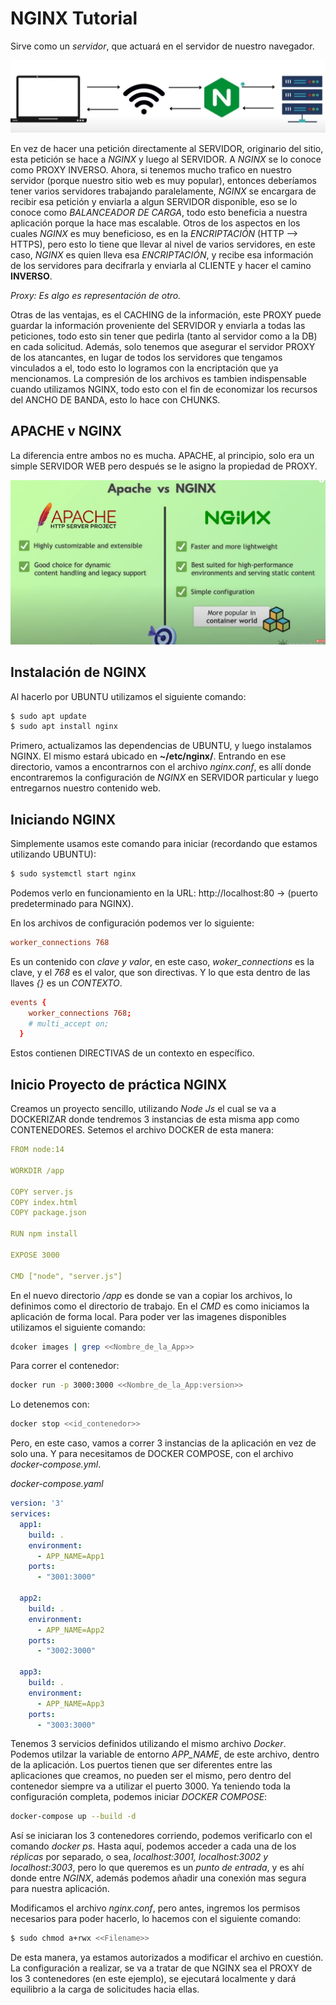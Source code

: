 # NGINX Tutorial

Sirve como un *servidor*, que actuará en el servidor de nuestro navegador.

![alt text](image-1.png)

En vez de hacer una petición directamente al SERVIDOR, originario del sitio, esta petición se hace a *NGINX* y luego al SERVIDOR. A *NGINX* se lo conoce como PROXY INVERSO.
Ahora, si tenemos mucho trafico en nuestro servidor (porque nuestro sitio web es muy popular), entonces deberíamos tener varios servidores trabajando paralelamente, *NGINX* se encargara de recibir esa petición y enviarla a algun SERVIDOR disponible, eso se lo conoce como *BALANCEADOR DE CARGA*, todo esto beneficia a nuestra aplicación porque la hace mas escalable.
Otros de los aspectos en los cuales *NGINX* es muy beneficioso, es en la *ENCRIPTACIÓN* (HTTP --> HTTPS), pero esto lo tiene que llevar al nivel de varios servidores, en este caso, *NGINX* es quien lleva esa *ENCRIPTACIÓN*, y recibe esa información de los servidores para decifrarla y enviarla al CLIENTE y hacer el camino **INVERSO**.

*Proxy: Es algo es representación de otro.*

Otras de las ventajas, es el CACHING de la información, este PROXY puede guardar la información proveniente del SERVIDOR y enviarla a todas las peticiones, todo esto sin tener que pedirla (tanto al servidor como a la DB) en cada solicitud.
Además, solo tenemos que asegurar el servidor PROXY de los atancantes, en lugar de todos los servidores que tengamos vinculados a el, todo esto lo logramos con la encriptación que ya mencionamos.
La compresión de los archivos es tambien indispensable cuando utilizamos NGINX, todo esto con el fin de economizar los recursos del ANCHO DE BANDA, esto lo hace con CHUNKS.


## APACHE v NGINX

La diferencia entre ambos no es mucha. APACHE, al principio, solo era un simple SERVIDOR WEB pero después se le asigno la propiedad de PROXY.

![alt text](image-2.png)


## Instalación de NGINX

Al hacerlo por UBUNTU utilizamos el siguiente comando:

```bash
$ sudo apt update
$ sudo apt install nginx
```

Primero, actualizamos las dependencias de UBUNTU, y luego instalamos NGINX. El mismo estará ubicado en **~/etc/nginx/**.
Entrando en ese directorio, vamos a encontrarnos con el archivo *nginx.conf*, es allí donde encontraremos la configuración de *NGINX* en SERVIDOR particular y luego entregarnos nuestro contenido web.


## Iniciando NGINX

Simplemente usamos este comando para iniciar (recordando que estamos utilizando UBUNTU):

```bash
$ sudo systemctl start nginx
```

Podemos verlo en funcionamiento en la URL: http://localhost:80 -> (puerto predeterminado para NGINX).

En los archivos de configuración podemos ver lo siguiente:

```conf
worker_connections 768
```

Es un contenido con *clave y valor*, en este caso, *woker_connections* es la clave, y el *768* es el valor, que son directivas. Y lo que esta dentro de las llaves *{}* es un *CONTEXTO*.

```conf
events {
	worker_connections 768;
	# multi_accept on;
  }
```

Estos contienen DIRECTIVAS de un contexto en específico.


## Inicio Proyecto de práctica NGINX

Creamos un proyecto sencillo, utilizando *Node Js* el cual se va a DOCKERIZAR donde tendremos 3 instancias de esta misma app como CONTENEDORES.
Setemos el archivo DOCKER de esta manera:

```yml
FROM node:14

WORKDIR /app

COPY server.js
COPY index.html
COPY package.json

RUN npm install

EXPOSE 3000

CMD ["node", "server.js"]
```

En el nuevo directorio */app* es donde se van a copiar los archivos, lo definimos como el directorio de trabajo. En el *CMD* es como iniciamos la aplicación de forma local.
Para poder ver las imagenes disponibles utilizamos el siguiente comando:

```bash
dcoker images | grep <<Nombre_de_la_App>>
```

Para correr el contenedor:

```bash
docker run -p 3000:3000 <<Nombre_de_la_App:version>>
```
Lo detenemos con:

```bash
docker stop <<id_contenedor>>
```

Pero, en este caso, vamos a correr 3 instancias de la aplicación en vez de solo una. Y para necesitamos de DOCKER COMPOSE, con el archivo *docker-compose.yml*.

*docker-compose.yaml*

```yaml
version: '3'
services:
  app1:
    build: .
    environment:
      - APP_NAME=App1
    ports:
      - "3001:3000"

  app2:
    build: .
    environment:
      - APP_NAME=App2
    ports:
      - "3002:3000"  

  app3:
    build: .
    environment:
      - APP_NAME=App3
    ports:
      - "3003:3000"         
```

Tenemos 3 servicios definidos utilizando el mismo archivo *Docker*. Podemos utilzar la variable de entorno *APP_NAME*, de este archivo, dentro de la aplicación. Los puertos tienen que ser diferentes entre las aplicaciones que creamos, no pueden ser el mismo, pero dentro del contenedor siempre va a utilizar el puerto 3000.
Ya teniendo toda la configuración completa, podemos iniciar *DOCKER COMPOSE*:

```bash
docker-compose up --build -d
```

Así se iniciaran los 3 contenedores corriendo, podemos verificarlo con el comando *docker ps*. Hasta aquí, podemos acceder a cada una de los *réplicas* por separado, o sea, *localhost:3001, localhost:3002 y localhost:3003*, pero lo que queremos es un *punto de entrada*, y es ahí donde entre *NGINX*, además podemos añadir una conexión mas segura para nuestra aplicación.

Modificamos el archivo *nginx.conf*, pero antes, ingremos los permisos necesarios para poder hacerlo, lo hacemos con el siguiente comando:

```bash
$ sudo chmod a+rwx <<Filename>>
```

De esta manera, ya estamos autorizados a modificar el archivo en cuestión. La configuración a realizar, se va a tratar de que NGINX sea el PROXY de los 3 contenedores (en este ejemplo), se ejecutará localmente y dará equilibrio a la carga de solicitudes hacia ellas.